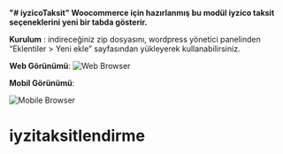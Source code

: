 **"# iyzicoTaksit" 
Woocommerce için hazırlanmış bu modül iyzico taksit seçeneklerini yeni bir tabda gösterir.**

**Kurulum** : indireceğiniz zip dosyasını, wordpress yönetici panelinden “Eklentiler > Yeni ekle” sayfasından yükleyerek kullanabilirsiniz.

**Web Görünümü**:
![Web Browser](https://i.imgur.com/j6xodop.png)

**Mobil Görünümü**:

![Mobile Browser](https://i.imgur.com/66HDsbp.jpg) 
# iyzitaksitlendirme
